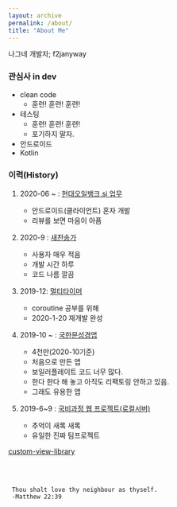 ```yaml
---
layout: archive
permalink: /about/
title: "About Me"
---
```

나그네 개발자; f2janyway

### 관심사 in dev
- clean code
  - 훈련! 훈련! 훈련!
- 테스팅
  - 훈련! 훈련! 훈련!
  - 포기하지 말자.
- 안드로이드
- Kotlin


### 이력(History)
1. 2020-06 ~ : [현대오일뱅크,si 업무](https://play.google.com/store/apps/details?id=com.hyundaioilbank.android&hl=ko)
    - 안드로이드(클라이언트) 혼자 개발
    - 리뷰를 보면 마음이 아픔

2. 2020-9 : [새찬송가](https://play.google.com/store/apps/details?id=com.box.hymn&hl=es_NI)
    - 사용자 매우 적음
    - 개발 시간 하루
    - 코드 나름 깔끔

3. 2019-12: [멀티타이머](https://play.google.com/store/apps/details?id=com.box.firecast&hl=ko) 
    - coroutine 공부를 위해
    - 2020-1-20 재개발 완성

4. 2019-10 ~ : [국한문성경앱](https://play.google.com/store/apps/details?id=com.box.bible&hl=ko) 
    - 4천만(2020-10기준)
    - 처음으로 만든 앱
    - 보일러플레이트 코드 너무 많다.
    - 한다 한다 해 놓고 아직도 리팩토링 안하고 있음.
    - 그래도 유용한 앱

5. 2019-6~9 : [국비과정 웹 프로젝트(로컬서버)](https://github.com/yegyu/DotNet)
    - 추억이 새록 새록
    - 유일한 진짜 팀프로젝트
                
    

[custom-view-library](https://github.com/f2janyway/custom_view)



<br>
<br>

```
 Thou shalt love thy neighbour as thyself.
 -Matthew 22:39
```




